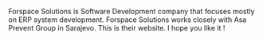 Forspace Solutions is Software Development company that focuses mostly on ERP system development. Forspace Solutions works closely with Asa Prevent Group in Sarajevo.
This is their website. I hope you like it !
